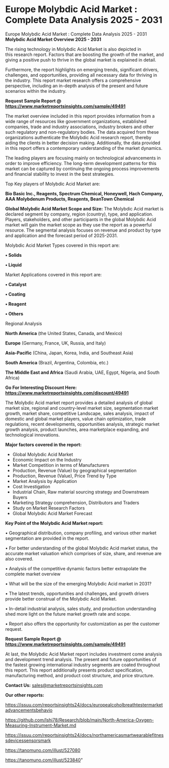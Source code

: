 # Europe Molybdic Acid Market : Complete Data Analysis 2025 - 2031
 Europe Molybdic Acid Market : Complete Data Analysis 2025 - 2031
<Strong> Molybdic Acid Market Overview 2025 - 2031</strong>

The rising technology in Molybdic Acid Market is also depicted in this research report. Factors that are boosting the growth of the market, and giving a positive push to thrive in the global market is explained in detail.

Furthermore, the report highlights on emerging trends, significant drivers, challenges, and opportunities, providing all necessary data for thriving in the industry. This report market research offers a comprehensive perspective, including an in-depth analysis of the present and future scenarios within the industry.

<strong>Request Sample Report @ <a href=https://www.marketreportsinsights.com/sample/49491>https://www.marketreportsinsights.com/sample/49491</a></strong>

The market overview included in this report provides information from a wide range of resources like government organizations, established companies, trade and industry associations, industry brokers and other such regulatory and non-regulatory bodies. The data acquired from these organizations authenticate the Molybdic Acid research report, thereby aiding the clients in better decision making. Additionally, the data provided in this report offers a contemporary understanding of the market dynamics.

The leading players are focusing mainly on technological advancements in order to improve efficiency. The long-term development patterns for this market can be captured by continuing the ongoing process improvements and financial stability to invest in the best strategies.

Top Key players of Molybdic Acid Market are:

<strong>Bio Basic Inc., Reagents, Spectrum Chemical, Honeywell, Hach Company, AAA Molybdenum Products, Reagents, BeanTown Chemical</strong>

<strong><b>Global Molybdic Acid Market Scope and Size:</b></strong>
The Molybdic Acid market is declared segment by company, region (country), type, and application. Players, stakeholders, and other participants in the global Molybdic Acid market will gain the market scope as they use the report as a powerful resource. The segmental analysis focuses on revenue and product by type and application and the forecast period of 2025-2031.

Molybdic Acid Market Types covered in this report are:

<strong>•  Solids

•  Liquid</strong>

Market Applications covered in this report are:

<strong>•  Catalyst

•  Coating

•  Reagent

•  Others</strong> 

Regional Analysis

<strong>North America</strong> (the United States, Canada, and Mexico)

<strong>Europe</strong> (Germany, France, UK, Russia, and Italy)

<strong>Asia-Pacific</strong> (China, Japan, Korea, India, and Southeast Asia)

<strong>South America</strong> (Brazil, Argentina, Colombia, etc.)

<strong>The Middle East and Africa</strong> (Saudi Arabia, UAE, Egypt, Nigeria, and South Africa)

<strong>Go For Interesting Discount Here: <a href=https://www.marketreportsinsights.com/discount/49491>https://www.marketreportsinsights.com/discount/49491</a></strong>

The Molybdic Acid market report provides a detailed analysis of global market size, regional and country-level market size, segmentation market growth, market share, competitive Landscape, sales analysis, impact of domestic and global market players, value chain optimization, trade regulations, recent developments, opportunities analysis, strategic market growth analysis, product launches, area marketplace expanding, and technological innovations.

<strong><b>Major factors covered in the report:</b></strong>
<ul>
  <li>Global Molybdic Acid Market </li>
  <li>Economic Impact on the Industry</li>
  <li>Market Competition in terms of Manufacturers</li>
  <li>Production, Revenue (Value) by geographical segmentation</li>
  <li>Production, Revenue (Value), Price Trend by Type</li>
  <li>Market Analysis by Application</li>
  <li>Cost Investigation</li>
  <li>Industrial Chain, Raw material sourcing strategy and Downstream Buyers</li>
  <li>Marketing Strategy comprehension, Distributors and Traders</li>
  <li>Study on Market Research Factors</li>
  <li>Global Molybdic Acid Market Forecast</li>
</ul>

<strong><b>Key Point of the Molybdic Acid Market report:</b></strong>

• Geographical distribution, company profiling, and various other market segmentation are provided in the report.

• For better understanding of the global Molybdic Acid market status, the accurate market valuation which comprises of size, share, and revenue are also covered.

• Analysis of the competitive dynamic factors better extrapolate the complete market overview

• What will be the size of the emerging Molybdic Acid market in 2031?

• The latest trends, opportunities and challenges, and growth drivers provide better construal of the Molybdic Acid Market.

• In-detail industrial analysis, sales study, and production understanding shed more light on the future market growth rate and scope.

• Report also offers the opportunity for customization as per the customer request.

<strong>Request Sample Report @ <a href=https://www.marketreportsinsights.com/sample/49491>https://www.marketreportsinsights.com/sample/49491</a></strong>

At last, the Molybdic Acid Market report includes investment come analysis and development trend analysis. The present and future opportunities of the fastest growing international industry segments are coated throughout this report. This report additionally presents product specification, manufacturing method, and product cost structure, and price structure.

<strong>Contact Us:</strong>
sales@marketreportsinsights.com

<strong>Our other reports:</strong>

<a href=https://issuu.com/reportsinsights24/docs/europealcoholbreathtestermarketadvancementsbehavio>https://issuu.com/reportsinsights24/docs/europealcoholbreathtestermarketadvancementsbehavio</a>

<a href=https://github.com/Ishi78/Research/blob/main/North-America-Oxygen-Measuring-Instrument-Market.md>https://github.com/Ishi78/Research/blob/main/North-America-Oxygen-Measuring-Instrument-Market.md</a>

<a href=https://issuu.com/reportsinsights24/docs/northamericasmartwearablefitnessdevicessensorsmark>https://issuu.com/reportsinsights24/docs/northamericasmartwearablefitnessdevicessensorsmark</a>

<a href=https://tanomuno.com/illust/527080>https://tanomuno.com/illust/527080</a>

<a href=https://tanomuno.com/illust/523840>https://tanomuno.com/illust/523840</a>"
